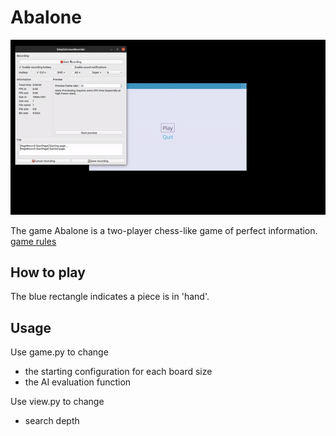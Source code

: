 # Abalone


![Demo](abalone_demo.gif)


The game Abalone is a two-player chess-like game of perfect information. [game rules](https://boardgamegeek.com/boardgame/526/abalone-classic)


## How to play
The blue rectangle indicates a piece is in 'hand'.

## Usage

Use game.py to change
* the starting configuration for each board size 
* the AI evaluation function
 
 Use view.py to change 
 * search depth 





